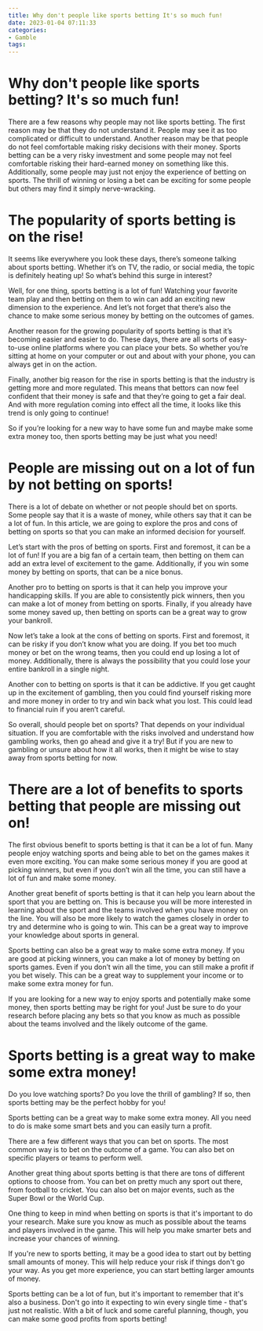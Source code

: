 ```yaml
---
title: Why don't people like sports betting It's so much fun!
date: 2023-01-04 07:11:33
categories:
- Gamble
tags:
---
```



#  Why don't people like sports betting? It's so much fun!

There are a few reasons why people may not like sports betting. The first reason may be that they do not understand it. People may see it as too complicated or difficult to understand. Another reason may be that people do not feel comfortable making risky decisions with their money. Sports betting can be a very risky investment and some people may not feel comfortable risking their hard-earned money on something like this. Additionally, some people may just not enjoy the experience of betting on sports. The thrill of winning or losing a bet can be exciting for some people but others may find it simply nerve-wracking.

#  The popularity of sports betting is on the rise!

It seems like everywhere you look these days, there’s someone talking about sports betting. Whether it’s on TV, the radio, or social media, the topic is definitely heating up! So what’s behind this surge in interest?

Well, for one thing, sports betting is a lot of fun! Watching your favorite team play and then betting on them to win can add an exciting new dimension to the experience. And let’s not forget that there’s also the chance to make some serious money by betting on the outcomes of games.

Another reason for the growing popularity of sports betting is that it’s becoming easier and easier to do. These days, there are all sorts of easy-to-use online platforms where you can place your bets. So whether you’re sitting at home on your computer or out and about with your phone, you can always get in on the action.

Finally, another big reason for the rise in sports betting is that the industry is getting more and more regulated. This means that bettors can now feel confident that their money is safe and that they’re going to get a fair deal. And with more regulation coming into effect all the time, it looks like this trend is only going to continue!

So if you’re looking for a new way to have some fun and maybe make some extra money too, then sports betting may be just what you need!

#  People are missing out on a lot of fun by not betting on sports!

There is a lot of debate on whether or not people should bet on sports. Some people say that it is a waste of money, while others say that it can be a lot of fun. In this article, we are going to explore the pros and cons of betting on sports so that you can make an informed decision for yourself.

Let’s start with the pros of betting on sports. First and foremost, it can be a lot of fun! If you are a big fan of a certain team, then betting on them can add an extra level of excitement to the game. Additionally, if you win some money by betting on sports, that can be a nice bonus.

Another pro to betting on sports is that it can help you improve your handicapping skills. If you are able to consistently pick winners, then you can make a lot of money from betting on sports. Finally, if you already have some money saved up, then betting on sports can be a great way to grow your bankroll.

Now let’s take a look at the cons of betting on sports. First and foremost, it can be risky if you don’t know what you are doing. If you bet too much money or bet on the wrong teams, then you could end up losing a lot of money. Additionally, there is always the possibility that you could lose your entire bankroll in a single night.

Another con to betting on sports is that it can be addictive. If you get caught up in the excitement of gambling, then you could find yourself risking more and more money in order to try and win back what you lost. This could lead to financial ruin if you aren’t careful.

So overall, should people bet on sports? That depends on your individual situation. If you are comfortable with the risks involved and understand how gambling works, then go ahead and give it a try! But if you are new to gambling or unsure about how it all works, then it might be wise to stay away from sports betting for now.

#  There are a lot of benefits to sports betting that people are missing out on!

The first obvious benefit to sports betting is that it can be a lot of fun. Many people enjoy watching sports and being able to bet on the games makes it even more exciting. You can make some serious money if you are good at picking winners, but even if you don’t win all the time, you can still have a lot of fun and make some money.

Another great benefit of sports betting is that it can help you learn about the sport that you are betting on. This is because you will be more interested in learning about the sport and the teams involved when you have money on the line. You will also be more likely to watch the games closely in order to try and determine who is going to win. This can be a great way to improve your knowledge about sports in general.

Sports betting can also be a great way to make some extra money. If you are good at picking winners, you can make a lot of money by betting on sports games. Even if you don’t win all the time, you can still make a profit if you bet wisely. This can be a great way to supplement your income or to make some extra money for fun.

If you are looking for a new way to enjoy sports and potentially make some money, then sports betting may be right for you! Just be sure to do your research before placing any bets so that you know as much as possible about the teams involved and the likely outcome of the game.

#  Sports betting is a great way to make some extra money!

Do you love watching sports? Do you love the thrill of gambling? If so, then sports betting may be the perfect hobby for you!

Sports betting can be a great way to make some extra money. All you need to do is make some smart bets and you can easily turn a profit.

There are a few different ways that you can bet on sports. The most common way is to bet on the outcome of a game. You can also bet on specific players or teams to perform well.

Another great thing about sports betting is that there are tons of different options to choose from. You can bet on pretty much any sport out there, from football to cricket. You can also bet on major events, such as the Super Bowl or the World Cup.

One thing to keep in mind when betting on sports is that it's important to do your research. Make sure you know as much as possible about the teams and players involved in the game. This will help you make smarter bets and increase your chances of winning.

If you're new to sports betting, it may be a good idea to start out by betting small amounts of money. This will help reduce your risk if things don't go your way. As you get more experience, you can start betting larger amounts of money.

Sports betting can be a lot of fun, but it's important to remember that it's also a business. Don't go into it expecting to win every single time - that's just not realistic. With a bit of luck and some careful planning, though, you can make some good profits from sports betting!